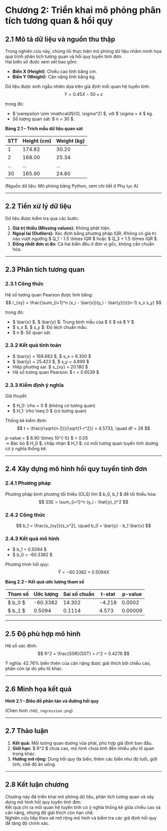 # Chương 2: Triển khai mô phỏng phân tích tương quan & hồi quy

## 2.1 Mô tả dữ liệu và nguồn thu thập

Trong nghiên cứu này, chúng tôi thực hiện mô phỏng dữ liệu nhằm minh họa quá trình phân tích tương quan và hồi quy tuyến tính đơn.  
Hai biến số được xem xét bao gồm:

- **Biến X (Height)**: Chiều cao tính bằng cm.
- **Biến Y (Weight)**: Cân nặng tính bằng kg.

Dữ liệu được sinh ngẫu nhiên dựa trên giả định mối quan hệ tuyến tính:
$$ Y = 0.45X - 50 + \varepsilon $$

trong đó:
- $ \varepsilon \sim \mathcal{N}(0, \sigma^2) $, với $ \sigma = 4 $ kg.
- Số lượng quan sát: $ n = 30 $.

**Bảng 2.1 – Trích mẫu dữ liệu quan sát**

| STT | Height (cm) | Weight (kg) |
|-----|-------------|-------------|
| 1   | 174.82      | 30.20       |
| 2   | 168.00      | 25.34       |
| ... | ...         | ...         |
| 30  | 165.90      | 24.80       |

(Nguồn dữ liệu: Mô phỏng bằng Python, xem chi tiết ở Phụ lục A)

---

## 2.2 Tiền xử lý dữ liệu

Dữ liệu được kiểm tra qua các bước:

1. **Giá trị thiếu (Missing values):** Không phát hiện.
2. **Ngoại lai (Outliers):** Xác định bằng phương pháp IQR. Không có giá trị nào vượt ngưỡng $ Q_1 - 1.5 \times IQR $ hoặc $ Q_3 + 1.5 \times IQR $.
3. **Đồng nhất đơn vị đo:** Cả hai biến đều ở đơn vị gốc, không cần chuẩn hóa.

---

## 2.3 Phân tích tương quan

### 2.3.1 Công thức
Hệ số tương quan Pearson được tính bằng:
$$ r_{xy} = \frac{\sum_{i=1}^n (x_i - \bar{x})(y_i - \bar{y})}{(n-1) s_x s_y} $$

trong đó:
- $ \bar{x} $, $ \bar{y} $: Trung bình mẫu của $ X $ và $ Y $.
- $ s_x $, $ s_y $: Độ lệch chuẩn mẫu.
- $ n $: Số quan sát.

### 2.3.2 Kết quả tính toán
- $ \bar{x} = 168.683 $, $ s_x = 6.300 $  
- $ \bar{y} = 25.423 $, $ s_y = 4.899 $  
- Hiệp phương sai: $ s_{xy} = 20.180 $  
- Hệ số tương quan Pearson: $ r = 0.6539 $

### 2.3.3 Kiểm định ý nghĩa
Giả thuyết:
- $ H_0: \rho = 0 $ (không có tương quan)
- $ H_1: \rho \neq 0 $ (có tương quan)

Thống kê kiểm định:
$$ t = \frac{r\sqrt{n-2}}{\sqrt{1-r^2}} = 4.5733, \quad df = 28 $$

p-value = $ 8.90 \times 10^{-5} $ < 0.05  
→ Bác bỏ $ H_0 $, chấp nhận $ H_1 $: có mối tương quan tuyến tính dương có ý nghĩa thống kê.

---

## 2.4 Xây dựng mô hình hồi quy tuyến tính đơn

### 2.4.1 Phương pháp
Phương pháp bình phương tối thiểu (OLS) tìm $ b_0, b_1 $ để tối thiểu hóa:
$$ SSE = \sum_{i=1}^n (y_i - \hat{y}_i)^2 $$

### 2.4.2 Công thức
$$ b_1 = \frac{s_{xy}}{s_x^2}, \quad b_0 = \bar{y} - b_1 \bar{x} $$

### 2.4.3 Kết quả mô hình
- $ b_1 = 0.5094 $  
- $ b_0 = -60.3382 $

Phương trình hồi quy:
$$ \hat{Y} = -60.3382 + 0.5094 X $$

**Bảng 2.2 – Kết quả ước lượng tham số**

| Tham số | Ước lượng | Sai số chuẩn | t-stat | p-value |
|---------|-----------|--------------|--------|---------|
| $ b_0 $ | -60.3382  | 14.302       | -4.218 | 0.0002  |
| $ b_1 $ | 0.5094    | 0.1114       | 4.573  | 0.00009 |

---

## 2.5 Độ phù hợp mô hình

Hệ số xác định:
$$ R^2 = \frac{SSR}{SST} = r^2 = 0.4276 $$

Ý nghĩa: 42.76% biến thiên của cân nặng được giải thích bởi chiều cao, phần còn lại do yếu tố khác.

---

## 2.6 Minh họa kết quả

**Hình 2.1 – Biểu đồ phân tán và đường hồi quy**

(Chèn hình `ch02_regression.png`)

---

## 2.7 Thảo luận

1. **Kết quả:** Mối tương quan dương vừa phải, phù hợp giả định ban đầu.
2. **Giới hạn:** $ R^2 $ chưa cao, mô hình chưa tính đến nhiều yếu tố quan trọng khác.
3. **Hướng mở rộng:** Dùng hồi quy đa biến, thêm các biến như độ tuổi, giới tính, chế độ ăn uống.

---

## 2.8 Kết luận chương

Chương này đã triển khai mô phỏng dữ liệu, phân tích tương quan và xây dựng mô hình hồi quy tuyến tính đơn.  
Kết quả chỉ ra mối quan hệ tuyến tính có ý nghĩa thống kê giữa chiều cao và cân nặng, nhưng độ giải thích còn hạn chế.  
Nghiên cứu tiếp theo sẽ mở rộng mô hình và kiểm tra các giả định hồi quy để tăng độ chính xác.